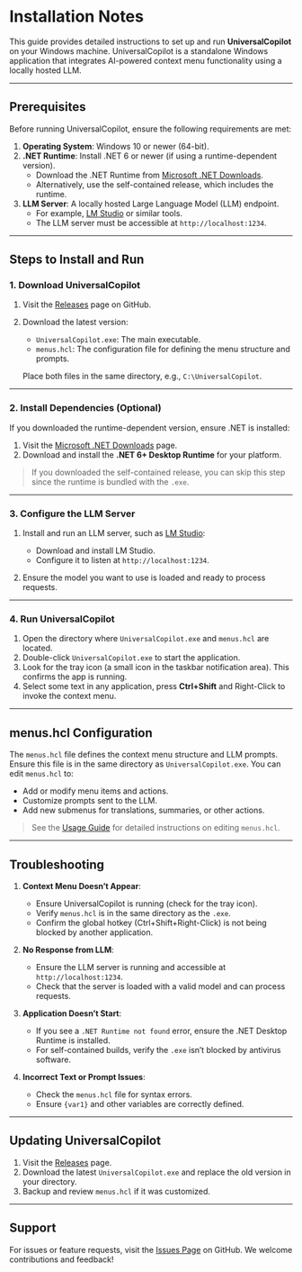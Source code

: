 # Installation Notes

This guide provides detailed instructions to set up and run **UniversalCopilot** on your Windows machine. UniversalCopilot is a standalone Windows application that integrates AI-powered context menu functionality using a locally hosted LLM.

---

## Prerequisites

Before running UniversalCopilot, ensure the following requirements are met:

1. **Operating System**: Windows 10 or newer (64-bit).
2. **.NET Runtime**: Install .NET 6 or newer (if using a runtime-dependent version).
   - Download the .NET Runtime from [Microsoft .NET Downloads](https://dotnet.microsoft.com/download/dotnet).
   - Alternatively, use the self-contained release, which includes the runtime.
3. **LLM Server**: A locally hosted Large Language Model (LLM) endpoint.
   - For example, [LM Studio](https://lmstudio.ai/) or similar tools.
   - The LLM server must be accessible at `http://localhost:1234`.

---

## Steps to Install and Run

### 1. Download UniversalCopilot

1. Visit the [Releases](https://github.com/Galygious/UniversalCopilot/releases) page on GitHub.
2. Download the latest version:
   - `UniversalCopilot.exe`: The main executable.
   - `menus.hcl`: The configuration file for defining the menu structure and prompts.

   Place both files in the same directory, e.g., `C:\UniversalCopilot`.

---

### 2. Install Dependencies (Optional)

If you downloaded the runtime-dependent version, ensure .NET is installed:

1. Visit the [Microsoft .NET Downloads](https://dotnet.microsoft.com/download/dotnet) page.
2. Download and install the **.NET 6+ Desktop Runtime** for your platform.

> If you downloaded the self-contained release, you can skip this step since the runtime is bundled with the `.exe`.

---

### 3. Configure the LLM Server

1. Install and run an LLM server, such as [LM Studio](https://lmstudio.ai/):
   - Download and install LM Studio.
   - Configure it to listen at `http://localhost:1234`.

2. Ensure the model you want to use is loaded and ready to process requests.

---

### 4. Run UniversalCopilot

1. Open the directory where `UniversalCopilot.exe` and `menus.hcl` are located.
2. Double-click `UniversalCopilot.exe` to start the application.
3. Look for the tray icon (a small icon in the taskbar notification area). This confirms the app is running.
4. Select some text in any application, press **Ctrl+Shift** and Right-Click to invoke the context menu.

---

## menus.hcl Configuration

The `menus.hcl` file defines the context menu structure and LLM prompts. Ensure this file is in the same directory as `UniversalCopilot.exe`. You can edit `menus.hcl` to:

- Add or modify menu items and actions.
- Customize prompts sent to the LLM.
- Add new submenus for translations, summaries, or other actions.

> See the [Usage Guide](./usage.md) for detailed instructions on editing `menus.hcl`.

---

## Troubleshooting

1. **Context Menu Doesn’t Appear**:
   - Ensure UniversalCopilot is running (check for the tray icon).
   - Verify `menus.hcl` is in the same directory as the `.exe`.
   - Confirm the global hotkey (Ctrl+Shift+Right-Click) is not being blocked by another application.

2. **No Response from LLM**:
   - Ensure the LLM server is running and accessible at `http://localhost:1234`.
   - Check that the server is loaded with a valid model and can process requests.

3. **Application Doesn’t Start**:
   - If you see a `.NET Runtime not found` error, ensure the .NET Desktop Runtime is installed.
   - For self-contained builds, verify the `.exe` isn’t blocked by antivirus software.

4. **Incorrect Text or Prompt Issues**:
   - Check the `menus.hcl` file for syntax errors.
   - Ensure `{var1}` and other variables are correctly defined.

---

## Updating UniversalCopilot

1. Visit the [Releases](https://github.com/Galygious/UniversalCopilot/releases) page.
2. Download the latest `UniversalCopilot.exe` and replace the old version in your directory.
3. Backup and review `menus.hcl` if it was customized.

---

## Support

For issues or feature requests, visit the [Issues Page](https://github.com/Galygious/UniversalCopilot/issues) on GitHub. We welcome contributions and feedback!
